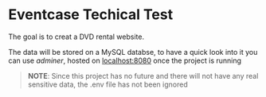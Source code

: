 # Eventcase Techical Test

The goal is to creat a DVD rental website.

The data will be stored on a MySQL databse, to have a quick look into it you can use *adminer*, hosted on [localhost:8080](localhost:8080) once the project is running


> **NOTE**: Since this project has no future and there will not have any real sensitive data, the .env file has not been ignored